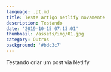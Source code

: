 ```yaml
---
language: .pt.md
title: Teste artigo netlify novamente
description: Testando
date: '2019-10-15 07:13:01'
thumbnail: /assets/img/01.jpg
category: Outros
background: '#bdc3c7'
---
```

Testando criar um post via Netlify
